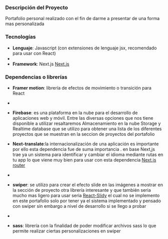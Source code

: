 
### Descripción del Proyecto
Portafolio personal realizado con el fin de darme a presentar de una forma mas personalizada


### Tecnologías

- **Lenguaje**: Javascript (con extensiones de lenguaje jsx, recomendado para usar con React)
- 
- **Framework**: Next.js  [Next.js](https://nextjs.org)


### Dependencias o librerías

- **Framer motion**: librería de efectos de movimiento o transición  para React
- 
- **Firebase**: es una plataforma en la nube para el desarrollo de aplicaciones web y móvil.
Entre las diversas opciones que nos tiene  disponible a utilizar resaltaremos  Almacenamiento en la nube Storage y  Realtime database que se utilizo para obtener una lista de los diferentes proyectos que se muestran en la seccion de proyectos del portafolio

- **Next-translate**:la internacionalización  de una aplicación es importante por ello esta dependencia fue de suma importancia . en base Next,js trae  ya un sistema para identificar y cambiar el idioma mediante rutas en tu app lo que viene muy bien para usar con esta dependencia [Next.js router](https://nextjs.org/docs/advanced-features/i18n-routing)
- 
- **swiper**:  se utilizo para crear el efecto slide en las imágenes a mostrar en la sección de proyecto otra librería interesante y que también   seria mucho mas ligero para usar  seria [React-Slidy](https://react-slidy-pqb3rrmup-midudev.vercel.app)	el cual no se implemento en este portafolio solo por tener ya el sistema implementado y pensado con swiper sin embargo a nivel de desarrollo si se llego a probar 
- 
- **sass**: librería con la finalidad de poder modificar archivos sass lo que permite realizar ciertas personalizaciones en swiper 
